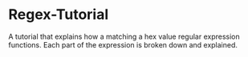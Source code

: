 # Regex-Tutorial
A tutorial that explains how a matching a hex value regular expression functions. Each part of the expression is broken down and explained.
